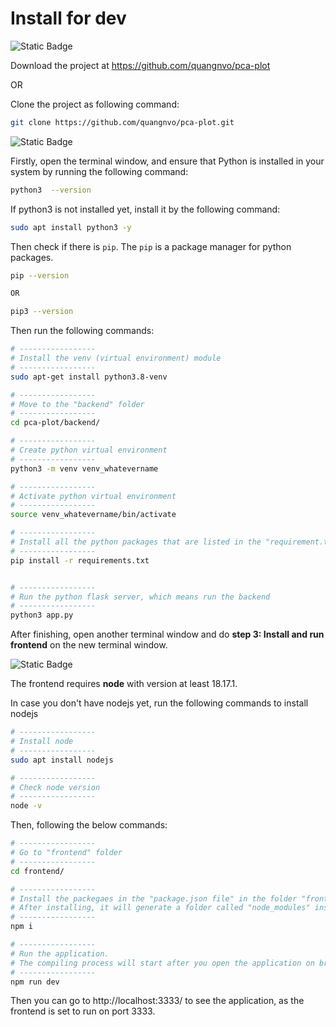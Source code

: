 
# Install for dev

![Static Badge](https://img.shields.io/badge/Step_1-Download_or_clone_the_project-blue)

Download the project at https://github.com/quangnvo/pca-plot

OR

Clone the project as following command:  

``` bash
git clone https://github.com/quangnvo/pca-plot.git
```

![Static Badge](https://img.shields.io/badge/Step_2-Install_and_run_backend-blue)

Firstly, open the terminal window, and ensure that Python is installed in your system by running the following command: 

``` bash
python3  --version
```

If python3 is not installed yet, install it by the following command:

```bash
sudo apt install python3 -y
```

Then check if there is `pip`. The `pip` is a package manager for python packages.
``` bash
pip --version

OR

pip3 --version
```

Then run the following commands:

```bash
# -----------------
# Install the venv (virtual environment) module 
# -----------------
sudo apt-get install python3.8-venv 

# -----------------
# Move to the "backend" folder 
# -----------------
cd pca-plot/backend/

# -----------------
# Create python virtual environment 
# -----------------
python3 -m venv venv_whatevername

# -----------------
# Activate python virtual environment 
# -----------------
source venv_whatevername/bin/activate

# -----------------
# Install all the python packages that are listed in the "requirement.txt" file 
# -----------------
pip install -r requirements.txt


# -----------------
# Run the python flask server, which means run the backend
# -----------------
python3 app.py
```
After finishing, open another terminal window and do **step 3: Install and run frontend** on the new terminal window.

![Static Badge](https://img.shields.io/badge/Step_3-Install_and_run_frontend-blue)

The frontend requires **node** with version at least 18.17.1.

In case you don't have nodejs yet, run the following commands to install nodejs 

```bash
# -----------------
# Install node
# -----------------
sudo apt install nodejs

# -----------------
# Check node version
# -----------------
node -v
```
Then, following the below commands:

``` bash
# -----------------
# Go to "frontend" folder
# -----------------
cd frontend/

# -----------------
# Install the packegaes in the "package.json file" in the folder "frontend".
# After installing, it will generate a folder called "node_modules" inside folder "frontend"
# ----------------- 
npm i

# -----------------
# Run the application. 
# The compiling process will start after you open the application on browser. 
# -----------------
npm run dev
```

Then you can go to http://localhost:3333/ to see the application, as the frontend is set to run on port 3333.  